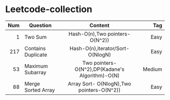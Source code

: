# Leetcode-collection

| Num  | Question                      |  Content                                           | Tag   |
| ----:| ------------------------------|:--------------------------------------------------:| -----:|
| 1    |Two Sum                        | Hash-O(n),Two pointers-O(N^2))                     | Easy  |
| 217  |Contains Duplicate             | Hash-O(n),iterator/Sort-O(NlogN)                   | Easy  |
| 53   |Maximum Subarray               | Two pointers- O(N^2),DP(Kadane's Algorithm)-O(N)   | Medium|
| 88   |Merge Sorted Array             | Array Sort- O(NlogN),Two pointers-O(N^2))          | Easy  |


 
